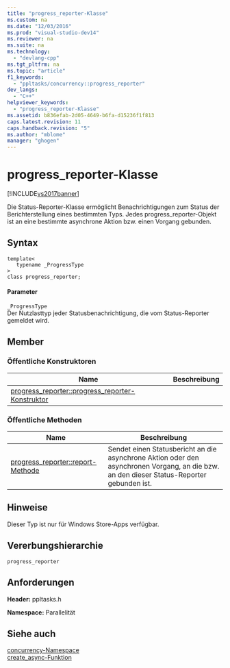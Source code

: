 ```yaml
---
title: "progress_reporter-Klasse"
ms.custom: na
ms.date: "12/03/2016"
ms.prod: "visual-studio-dev14"
ms.reviewer: na
ms.suite: na
ms.technology: 
  - "devlang-cpp"
ms.tgt_pltfrm: na
ms.topic: "article"
f1_keywords: 
  - "ppltasks/concurrency::progress_reporter"
dev_langs: 
  - "C++"
helpviewer_keywords: 
  - "progress_reporter-Klasse"
ms.assetid: b836efab-2d05-4649-b6fa-d15236f1f813
caps.latest.revision: 11
caps.handback.revision: "5"
ms.author: "mblome"
manager: "ghogen"
---
```

# progress_reporter-Klasse
[!INCLUDE[vs2017banner](../../../assembler/inline/includes/vs2017banner.md)]

Die Status\-Reporter\-Klasse ermöglicht Benachrichtigungen zum Status der Berichterstellung eines bestimmten Typs.  Jedes progress\_reporter\-Objekt ist an eine bestimmte asynchrone Aktion bzw. einen Vorgang gebunden.  
  
## Syntax  
  
```  
template<  
   typename _ProgressType  
>  
class progress_reporter;  
```  
  
#### Parameter  
 `_ProgressType`  
 Der Nutzlasttyp jeder Statusbenachrichtigung, die vom Status\-Reporter gemeldet wird.  
  
## Member  
  
### Öffentliche Konstruktoren  
  
|Name|**Beschreibung**|  
|----------|----------------------|  
|[progress\_reporter::progress\_reporter\-Konstruktor](../Topic/progress_reporter::progress_reporter%20Constructor.md)||  
  
### Öffentliche Methoden  
  
|Name|**Beschreibung**|  
|----------|----------------------|  
|[progress\_reporter::report\-Methode](../Topic/progress_reporter::report%20Method.md)|Sendet einen Statusbericht an die asynchrone Aktion oder den asynchronen Vorgang, an die bzw. an den dieser Status\-Reporter gebunden ist.|  
  
## Hinweise  
 Dieser Typ ist nur für Windows Store\-Apps verfügbar.  
  
## Vererbungshierarchie  
 `progress_reporter`  
  
## Anforderungen  
 **Header:** ppltasks.h  
  
 **Namespace:** Parallelität  
  
## Siehe auch  
 [concurrency\-Namespace](../../../parallel/concrt/reference/concurrency-namespace.md)   
 [create\_async\-Funktion](../Topic/create_async%20Function.md)